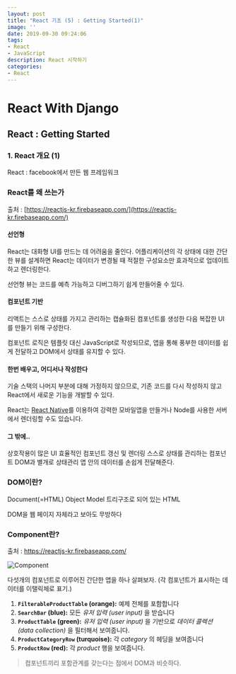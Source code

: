 ```yaml
---
layout: post
title: "React 기초 (5) : Getting Started(1)"
image: ''
date: 2019-09-30 09:24:06
tags: 
- React
- JavaScript
description: React 시작하기 
categories:
- React
---
```


# React With Django
## React : Getting Started
### 1. React 개요 (1)


React : facebook에서 만든 웹 프레임워크

### React를 왜 쓰는가

출처 : [https://reactjs-kr.firebaseapp.com/](https://reactjs-kr.firebaseapp.com/)

#### 선언형
React는 대화형 UI를 만드는 데 어려움을 줄인다. 어플리케이션의 각 상태에 대한 간단한 뷰를 설계하면 React는 데이터가 변경될 때 적절한 구성요소만 효과적으로 업데이트하고 렌더링한다.

선언형 뷰는 코드를 예측 가능하고 디버그하기 쉽게 만들어줄 수 있다.

#### 컴포넌트 기반

리액트는 스스로 상태를 가지고 관리하는 캡슐화된 컴포넌트를 생성한 다음 복잡한 UI를 만들기 위해 구성한다.

컴포넌트 로직은 템플릿 대신 JavaScript로 작성되므로, 앱을 통해 풍부한 데이터를 쉽게 전달하고 DOM에서 상태를 유지할 수 있다.

#### 한번 배우고, 어디서나 작성한다

기술 스택의 나머지 부분에 대해 가정하지 않으므로, 기존 코드를 다시 작성하지 않고 React에서 새로운 기능을 개발할 수 있다.

React는  [React Native](https://facebook.github.io/react-native/)를 이용하여 강력한 모바일앱을 만들거나 Node를 사용한 서버에서 렌더링할 수도 있습니다.

#### 그 밖에.. 

상호작용이 많은 UI
효율적인 컴포넌트 갱신 및 렌더링
스스로 상태를 관리하는 컴포넌트 
DOM과 별개로 상태관리 
앱 안의 데이터를 손쉽게 전달해준다.

### DOM이란?

Document(=HTML) Object Model
트리구조로 되어 있는 HTML

DOM을 웹 페이지 자체라고 보아도 무방하다

### Component란?

출처 : https://reactjs-kr.firebaseapp.com/

![Component](https://reactjs-kr.firebaseapp.com/static/thinking-in-react-components-eb8bda25806a89ebdc838813bdfa3601-82965.png
)

다섯개의 컴포넌트로 이루어진 간단한 앱을 하나 살펴보자. 
(각 컴포넌트가 표시하는 데이터를 이탤릭체로 표기.)

1.  **`FilterableProductTable`  (orange):**  예제 전체를 포함합니다
2.  **`SearchBar`  (blue):**  모든  _유저 입력 (user input)_  을 받습니다
3.  **`ProductTable`  (green):**  _유저 입력 (user input)_  을 기반으로  _데이터 콜렉션 (data collection)_  을 필터해서 보여줍니다.
4.  **`ProductCategoryRow`  (turquoise):**  각  _category_  의 헤딩을 보여줍니다
5.  **`ProductRow`  (red):**  각  _product_  행을 보여줍니다.


> 컴포넌트끼리 포함관계를 갖는다는 점에서 DOM과 비슷하다.
